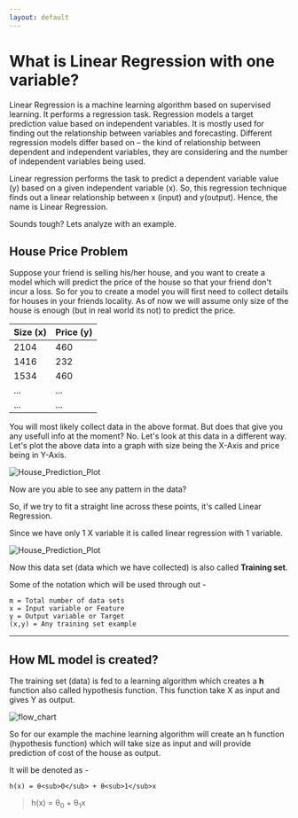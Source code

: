 ```yaml
---
layout: default
---
```


# What is Linear Regression with one variable?

Linear Regression is a machine learning algorithm based on supervised learning. It performs a regression task. Regression models a target prediction value based on independent variables. It is mostly used for finding out the relationship between variables and forecasting. Different regression models differ based on – the kind of relationship between dependent and independent variables, they are considering and the number of independent variables being used.

Linear regression performs the task to predict a dependent variable value (y) based on a given independent variable (x). So, this regression technique finds out a linear relationship between x (input) and y(output). Hence, the name is Linear Regression.

Sounds tough? Lets analyze with an example.

## House Price Problem

Suppose your friend is selling his/her house, and you want to create a model which will predict the price of the house so that your friend don't incur a loss. So for you to create a model you will first need to collect details for houses in your friends locality. As of now we will assume only size of the house is enough (but in real world its not) to predict the price.

| Size (x) | Price (y) |
|:---------|:----------|
| 2104     | 460       |
| 1416     | 232       |
| 1534     | 460       |
| ...      | ...       |
| ...      | ...       |

You will most likely collect data in the above format. But does that give you any usefull info at the moment?
No. Let's look at this data in a different way.
Let's plot the above data into a graph with size being the X-Axis and price being in Y-Axis.

![House_Prediction_Plot](https://m3verma.github.io/Machine_Learning/Coursera_AndrewNG_Course/Images/Linear_Regression_1/house_price_problem.png)

Now are you able to see any pattern in the data?

So, if we try to fit a straight line across these points, it's called Linear Regression.

Since we have only 1 X variable it is called linear regression with 1 variable.

![House_Prediction_Plot](https://m3verma.github.io/Machine_Learning/Coursera_AndrewNG_Course/Images/Linear_Regression_1/house_price_problem_1.png)

Now this data set (data which we have collected) is also called **Training set**.

Some of the notation which will be used through out -
```
m = Total number of data sets
x = Input variable or Feature
y = Output variable or Target
(x,y) = Any training set example
```

* * *

## How ML model is created?

The training set (data) is fed to a learning algorithm which creates a **h** function also called hypothesis function. This function take X as input and gives Y as output.

![flow_chart](https://m3verma.github.io/Machine_Learning/Coursera_AndrewNG_Course/Images/Linear_Regression_1/flow_chart.png)

So for our example the machine learning algorithm will create an h function (hypothesis function) which will take size as input and will provide prediction of cost of the house as output. 

It will be denoted as -
```
h(x) = θ<sub>0</sub> + θ<sub>1</sub>x
```
> h(x) = θ<sub>0</sub> + θ<sub>1</sub>x

